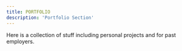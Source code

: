 ```yaml
---
title: PORTFOLIO
description: 'Portfolio Section'
---
```


Here is a collection of stuff including personal projects and for past employers.